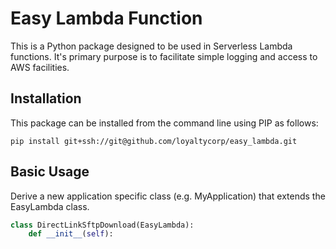 # Easy Lambda Function

This is a Python package designed to be used in Serverless Lambda functions. It's primary
purpose is to facilitate simple logging and access to AWS facilities.

## Installation

This package can be installed from the command line using PIP as follows:

`pip install git+ssh://git@github.com/loyaltycorp/easy_lambda.git`

## Basic Usage

Derive a new application specific class (e.g. MyApplication) that extends the EasyLambda
class.

```python
class DirectLinkSftpDownload(EasyLambda):
    def __init__(self):
```